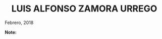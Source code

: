 <html>
<head>
<style>
h1 {
    text-align: center;
}

p.date {
    text-align: right;
}

p.main {
    text-align: justify;
}

p.image {
    text-align: center;
}
</style>
</head>
<body>

<h1>LUIS ALFONSO ZAMORA URREGO</h1>

<p class="image'><img src="https://avatars1.githubusercontent.com/u/14162762?s=400&u=8761f3da4a81d83cd1497c03f75d3de5b840e52e&v=4"></p>

<p class="date">Febrero, 2018</p>

<p class="main"></p>

<p><b>Note:</b> </p>

</body>
</html>

